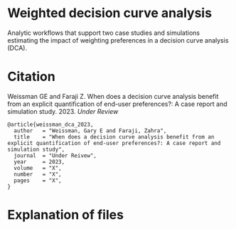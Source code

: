 # Weighted decision curve analysis

Analytic workflows that support two case studies and simulations estimating the impact of weighting preferences in a decision curve analysis (DCA).

# Citation

Weissman GE and Faraji Z. When does a decision curve analysis benefit from an explicit quantification of end-user preferences?: A case report and simulation study. 2023. *Under Review*

```
@article{weissman_dca_2023,
  author   = "Weissman, Gary E and Faraji, Zahra",
  title    = "When does a decision curve analysis benefit from an explicit quantification of end-user preferences?: A case report and simulation study",
  journal  = "Under Reivew",
  year     = 2023,
  volume   = "X",
  number   = "X",
  pages    = "X",
}
```

# Explanation of files

